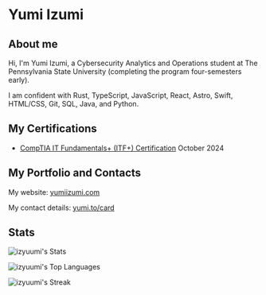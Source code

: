 # Yumi Izumi

## About me
Hi, I'm Yumi Izumi, a Cybersecurity Analytics and Operations student at The Pennsylvania State University (completing the program four-semesters early).

I am confident with Rust, TypeScript, JavaScript, React, Astro, Swift, HTML/CSS, Git, SQL, Java, and Python.

## My Certifications
- [CompTIA IT Fundamentals+ (ITF+) Certification](https://www.credly.com/badges/75e1eac6-c8b0-405f-87ba-510969f9feb1/public_url) October 2024

## My Portfolio and Contacts
My website: [yumiizumi.com](https://yumiizumi.com)

My contact details: [yumi.to/card](https://yumi.to/card)

## Stats
![izyuumi's Stats](https://github-readme-stats.vercel.app/api?username=izyuumi&theme=vue-dark&show_icons=true&hide_border=true&count_private=true)

![izyuumi's Top Languages](https://github-readme-stats.vercel.app/api/top-langs/?username=izyuumi&theme=vue-dark&show_icons=true&hide_border=true&layout=compact)

![izyuumi's Streak](https://github-readme-streak-stats.herokuapp.com/?user=izyuumi&theme=vue-dark&hide_border=true)

